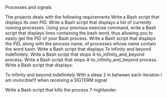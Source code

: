 Processes and signals

The projects deals with the following requirements
Write a Bash script that displays its own PID.
Write a Bash script that displays a list of currently running processes.
Using your previous exercise command, write a Bash script that displays lines containing the bash word, thus allowing you to easily get the PID of your Bash process.
Write a Bash script that displays the PID, along with the process name, of processes whose name contain the word bash.
Write a Bash script that displays To infinity and beyond indefinitely.
Write a Bash script that stops 4-to_infinity_and_beyond process.
Write a Bash script that stops 4-to_infinity_and_beyond process.
Write a Bash script that displays:

To infinity and beyond indefinitely
With a sleep 2 in between each iteration
I am invincible!!! when receiving a SIGTERM signal

Write a Bash script that kills the process 7-highlander.

